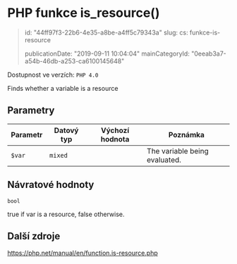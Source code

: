 PHP funkce is_resource()
========================

> id: "44ff97f3-22b6-4e35-a8be-a4ff5c79343a"
> slug:
> 	cs: funkce-is-resource
> 
> publicationDate: "2019-09-11 10:04:04"
> mainCategoryId: "0eeab3a7-a54b-46db-a253-ca6100145648"

Dostupnost ve verzích: `PHP 4.0`

Finds whether a variable is a resource


Parametry
--------------

| Parametr | Datový typ | Výchozí hodnota | Poznámka |
|-----|-----|-----|-----|
| `$var` | `mixed` |  | The variable being evaluated. |


Návratové hodnoty
----------------

`bool`

true if var is a resource,
false otherwise.

Další zdroje
------------

https://php.net/manual/en/function.is-resource.php
